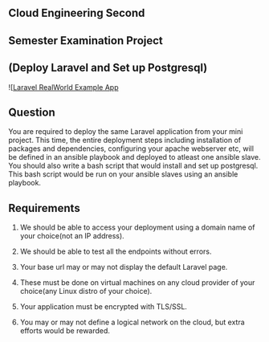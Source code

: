 ## **Cloud Engineering Second**

## **Semester Examination Project**

## **(Deploy Laravel and Set up Postgresql)**

![[Laravel RealWorld Example App](images/logo.png](https://github.com/AbdulrasheedApampa/Altschool-final-exam/blob/main/logo-laravel.png))



## **Question**

You are required to deploy the same Laravel application from your mini project. This time, the entire deployment steps including installation of packages and dependencies, configuring your apache webserver etc, will be defined in an ansible playbook and deployed to atleast one ansible slave.
You should also write a bash script that would install and set up postgresql. This bash script would be run on your ansible slaves using an ansible playbook.

## **Requirements**

1. We should be able to access your deployment using a domain name of your choice(not an IP address).

2. We should be able to test all the endpoints without errors.

3. Your base url may or may not display the default Laravel page.

4. These must be done on virtual machines on any cloud provider of your choice(any Linux distro of your choice).

5. Your application must be encrypted with TLS/SSL.

6. You may or may not define a logical network on the cloud, but extra efforts would be rewarded.
